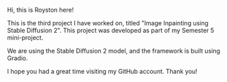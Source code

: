 Hi, this is Royston here!

This is the third project I have worked on, titled "Image Inpainting using Stable Diffusion 2". This project was developed as part of my Semester 5 mini-project.

We are using the Stable Diffusion 2 model, and the framework is built using Gradio.

I hope you had a great time visiting my GitHub account. Thank you!
